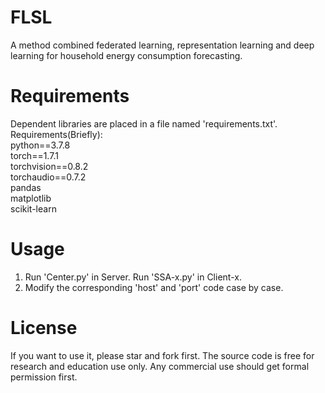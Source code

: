 # FLSL
A method combined federated learning, representation learning and deep learning for household energy consumption forecasting.

# Requirements
Dependent libraries are placed in a file named 'requirements.txt'.
Requirements(Briefly):  
python==3.7.8  
torch==1.7.1  
torchvision==0.8.2  
torchaudio==0.7.2  
pandas  
matplotlib  
scikit-learn  

# Usage
1. Run 'Center.py' in Server. Run 'SSA-x.py' in Client-x. 
2. Modify the corresponding 'host' and 'port' code case by case.

# License
If you want to use it, please star and fork first. The source code is free for research and education use only. Any commercial use should get formal permission first.
     
